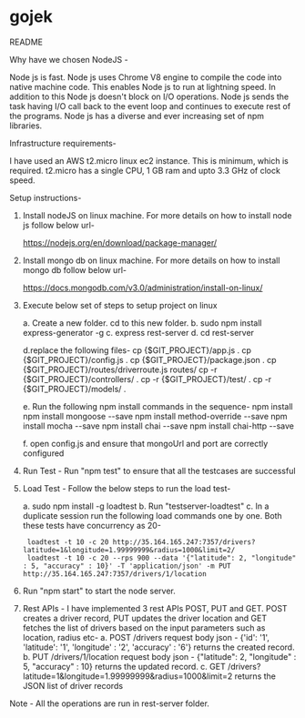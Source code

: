 # gojek
README

Why have we chosen NodeJS - 

Node js is fast. Node js uses Chrome V8 engine to compile the code into native machine code. This enables Node js to run at lightning speed. In addition to this Node js doesn't block on I/O operations. Node js sends the task having I/O call back to the event loop and continues to execute rest of the programs. Node js has a diverse and ever increasing set of npm libraries.


Infrastructure requirements-

I have used an AWS t2.micro linux ec2 instance. This is minimum, which is required. 
t2.micro has a single CPU, 1 GB ram and upto 3.3 GHz of clock speed.

Setup instructions-

1. Install nodeJS on linux machine. For more details on how to install node js follow below url-

	https://nodejs.org/en/download/package-manager/

2. Install mongo db on linux machine. For more details on how to install mongo db follow below url-
	
	https://docs.mongodb.com/v3.0/administration/install-on-linux/
	
3. Execute below set of steps to setup project on linux

	a. Create a new folder. cd to this new folder.
	b. sudo npm install express-generator -g
	c. express rest-server
	d. cd rest-server

	d.replace the following files-
		cp {$GIT_PROJECT}/app.js .
		cp {$GIT_PROJECT}/config.js .
		cp {$GIT_PROJECT}/package.json .
		cp {$GIT_PROJECT}/routes/driverroute.js routes/
		cp -r {$GIT_PROJECT}/controllers/ .
		cp -r {$GIT_PROJECT}/test/ .
		cp -r {$GIT_PROJECT}/models/ .
	
	e. Run the following npm install commands in the sequence-
		npm install
		npm install mongoose --save
		npm install method-override --save
		npm install mocha --save
		npm install chai --save
		npm install chai-http --save

	f. open config.js and ensure that mongoUrl and port are correctly configured

4. Run Test - Run "npm test" to ensure that all the testcases are successful
	
5. Load Test - Follow the below steps to run the load test-

	a. sudo npm install -g loadtest
	b. Run "testserver-loadtest"
	c. In a duplicate session run the following load commands one by one. Both these tests have concurrency as 20-
		
		loadtest -t 10 -c 20 http://35.164.165.247:7357/drivers?latitude=1&longitude=1.99999999&radius=1000&limit=2/
		loadtest -t 10 -c 20 --rps 900 --data '{"latitude": 2, "longitude" : 5, "accuracy" : 10}' -T 'application/json' -m PUT http://35.164.165.247:7357/drivers/1/location

6. Run "npm start" to start the node server.
	
7. Rest APIs - I have implemented 3 rest APIs POST, PUT and GET. POST creates a driver record, PUT updates the driver location and GET fetches the list of drivers based on the input parameters such as location, radius etc-
	a. POST /drivers   request body json - {'id': '1', 'latitude': '1', 'longitude' : '2', 'accuracy' : '6'} returns the created record.
	b. PUT /drivers/1/location request body json - {"latitude": 2, "longitude" : 5, "accuracy" : 10} returns the updated record.
	c. GET /drivers?latitude=1&longitude=1.99999999&radius=1000&limit=2 returns the JSON list of driver records
	
Note - All the operations are run in rest-server folder.
